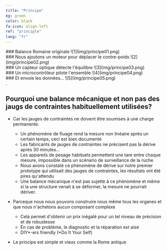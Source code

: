 ```yaml
---
title: "Principe"
bg: green
color: black
fa-icon: align-left
ref: "principle"
lang: "fr"
---
```


<div class="i4x3">
  <div id="slideshow">

<div markdown="1">
### Balance Romaine originale
![1](img/principe01.png)
</div>
    
<div markdown="1">
### Nous ajoutons un moteur pour déplacer le contre-poids
![2](img/principe02.png)
</div>
    
<div markdown="1">
### Un capteur optique détecte l'équilibre
![3](img/principe03.png)
</div>
    
<div markdown="1">
### Un microcontrôleur pilote l'ensemble
![4](img/principe04.png)
</div>

<div markdown="1">
### Et envoie les données...
![5](img/principe05.png)
</div>

  </div>
</div>.


## Pourquoi une balance mécanique et non pas des jaugs de contraintes habituellement utilisées?

- Car les jauges de contraintes ne doivent être soumises à une charge permanente.
  * Un phénomène de fluage rend la mesure non linéaire après un certain temps, ceci est bien documenté
  * Les fabricants de jauges de contraintes ne précisent pas la dérive après 30 minutes...
  * Les appareils de pesage habituels permettent une tare entre chaque mesure, impossible dans un scénario de surveillance de la ruche
  * Nous avons constaté ce phénomène de dérive sur notre premier prototype qui utilisait des jauges de contraintes, les résultats ont été pires qu'attendu
  * Une balance mécanique n'est pas sujette à ce phénomène et même si la une structure venait à se déformer, la mesure ne pourrait dériver.

- Parceque nous nous pouvons construire nous même tous les organes et que nous n'achetons aucun composant complexe
  * Cela permet d'obtenir un prix inégalé pour un tel niveau de précision et de robustesse
  * En cas de problème, le diagnostic et la réparation est aisé
  * DIY*-ers friendly (*Do It Your Self)
  
- Le principe est simple et vieux comme la Rome antique
